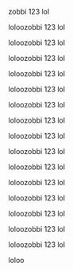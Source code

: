 zobbi 123
lol

loloozobbi 123
lol

loloozobbi 123
lol

loloozobbi 123
lol

loloozobbi 123
lol

loloozobbi 123
lol

loloozobbi 123
lol

loloozobbi 123
lol

loloozobbi 123
lol

loloozobbi 123
lol

loloozobbi 123
lol

loloozobbi 123
lol

loloozobbi 123
lol

loloozobbi 123
lol

loloozobbi 123
lol

loloozobbi 123
lol

loloo
